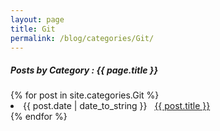 ```yaml
---
layout: page
title: Git
permalink: /blog/categories/Git/
---
```


<h5> Posts by Category : {{ page.title }} </h5>

<div class="card">
{% for post in site.categories.Git %}
 <li class="category-posts"><span>{{ post.date | date_to_string }}</span> &nbsp; <a href="{{ post.url }}">{{ post.title }}</a></li>
{% endfor %}
</div>
